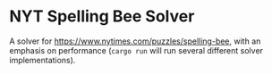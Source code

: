 # NYT Spelling Bee Solver

A solver for https://www.nytimes.com/puzzles/spelling-bee, with an emphasis on performance (`cargo run` will run several different solver implementations).
